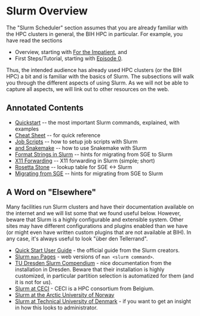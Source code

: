 # Slurm Overview

The "Slurm Scheduler" section assumes that you are already familiar with the HPC clusters in general, the BIH HPC in particular.
For example, you have read the sections

- Overview, starting with [For the Impatient](../overview/for-the-impatient), and
- First Steps/Tutorial, starting with [Episode 0](../first-steps/episode-0).

Thus, the intended audience has already used HPC clusters (or the BIH HPC) a bit and is familiar with the basics of Slurm.
The subsections will walk you through the different aspects of using Slurm.
As we will not be able to capture all aspects, we will link out to other resources on the web.

## Annotated Contents

- [Quickstart](quickstart.md) -- the most important Slurm commands, explained, with examples
- [Cheat Sheet](cheat-sheet.md) -- for quick reference
- [Job Scripts](job-scripts.md) -- how to setup job scripts with Slurm
- [and Snakemake](snakemake.md) -- how to use Snakemake with Slurm
- [Format Strings in Slurm](format-strings.md) -- hints for migrating from SGE to Slurm
- [X11 Forwarding](x11.md) -- X11 forwarding in Slurm (simple; short)
- [Rosetta Stone](rosetta-stone.md) -- lookup table for SGE <-> Slurm
- [Migrating from SGE](migrating.md) -- hints for migrating from SGE to Slurm

## A Word on "Elsewhere"

Many facilities run Slurm clusters and have their documentation available on the internet and we will list some that we found useful below.
However, beware that Slurm is a highly configurable and extensible system.
Other sites may have different configurations and plugins enabled than we have (or might even have written custom plugins that are not available at BIH).
In any case, it's always useful to look "über den Tellerrand".

- [Quick Start User Guide](https://slurm.schedmd.com/quickstart.html) - the official guide from the Slurm creators.
- [Slurm `man` Pages](https://slurm.schedmd.com/man_index.html) - web versions of `man <slurm command>`.
- [TU Dresden Slurm Compendium](https://doc.zih.tu-dresden.de/hpc-wiki/bin/view/Compendium/Slurm) - nice documentation from the installation in Dresden.
  Beware that their installation is highly customized, in particular partition selection is automatized for them (and it is not for us).
- [Slurm at CECI](https://support.ceci-hpc.be/doc/_contents/QuickStart/SubmittingJobs/SlurmTutorial.html) - CECI is a HPC consortium from Belgium.
- [Slurm at the Arctic University of Norway](https://hpc-uit.readthedocs.io/en/latest/jobs/examples.html)
- [Slurm at Technical University of Denmark](https://wiki.fysik.dtu.dk/niflheim/SLURM) - if you want to get an insight in how this looks to administrator.